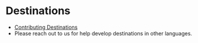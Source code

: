 # Destinations

* [Contributing Destinations](../../contributing-to-airbyte/#new-integrations)
* Please reach out to us for help develop destinations in other languages.

